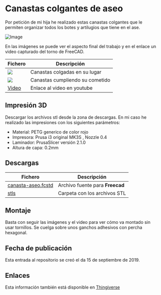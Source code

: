 # **Canastas colgantes de aseo** 

Por petición de mi hija he realizado estas canastas colgantes que le permiten organizar todos los botes y artilugios que tiene en el ase.

![Image][1] 

 [1]: https://github.com/fgcoca/3D-Design_Robots_Other/blob/master/Canasta-aseo/ensamble/captura.png
 
En las imágenes se puede ver el aspecto final del trabajo y en el enlace un video capturado del torno de FreeCAD.

| Fichero | Descripción|
| ---------- | ---------- |
| ![](https://github.com/fgcoca/3D-Design_Robots_Other/blob/master/Canasta-aseo/images/vacia-orig-mini.png)  | Canastas colgadas en su lugar   |
| ![](https://github.com/fgcoca/3D-Design_Robots_Other/blob/master/Canasta-aseo/images/llena-orig-mini.png) | Canastas cumpliendo su cometido |
| [Video](https://youtu.be/lhorM0z4fM4) | Enlace al video en youtube |
 
## **Impresión 3D**
Descargar los archivos stl desde la zona de descargas. En mi caso he realizado las impresiones con los siguientes parámetros:  
* Material: PETG generico de color rojo 
* Impresora: Prusa i3 original MK3S , Nozzle 0.4
* Laminador: PrusaSlicer versión 2.1.0
* Altura de capa: 0.2mm

## **Descargas**
| Fichero | Descripción|
| ---------- | ---------- |
| [canasta-aseo.fcstd](https://github.com/fgcoca/3D-Design_Robots_Other/blob/master/Canasta-aseo/src/canasta-aseo.fcstd)   | Archivo fuente para **Freecad** |
| [stls](https://github.com/fgcoca/3D-Design_Robots_Other/tree/master/Canasta-aseo/stl)    | Carpeta con los archivos STL |

## **Montaje**
Basta con seguir las imágenes y el video para ver cómo va montado sin usar tornillos. Se cuelga sobre unos ganchos adhesivos con percha hexagonal.

## **Fecha de publicación**
Esta entrada al repositorio se creó el da 15 de septiembre de 2019.

## **Enlaces**
Esta información también está disponible en [Thingiverse](https://www.thingiverse.com/thing:1305265)
